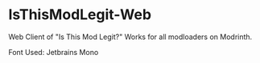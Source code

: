 # IsThisModLegit-Web
Web Client of "Is This Mod Legit?" Works for all modloaders on Modrinth.

Font Used: Jetbrains Mono
